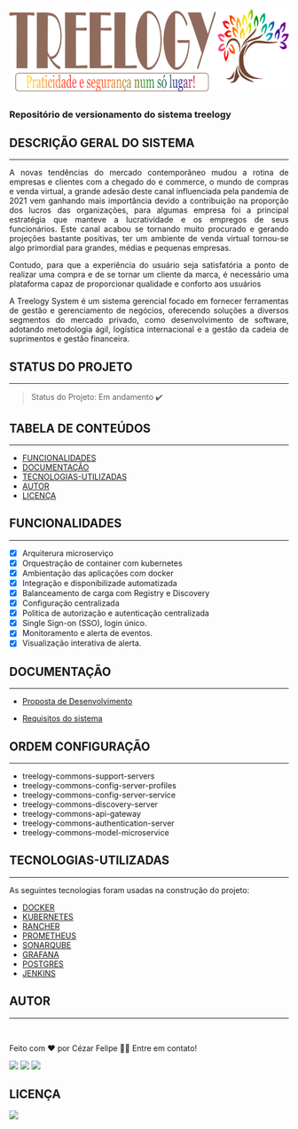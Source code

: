 

<img src="./profile/assets/icone-treelogy-v2.png">

<h3 align="justify">Repositório de versionamento do sistema treelogy</h3>

## DESCRIÇÃO GERAL DO SISTEMA
---

<p align="justify"> A novas tendências do mercado contemporâneo mudou a rotina de empresas e clientes com a chegado do e commerce, o mundo de compras e venda virtual, a grande adesão deste canal influenciada pela pandemia de 2021 vem ganhando mais importância devido a contribuição
na proporção dos lucros das organizações, para algumas empresa foi a principal estratégia
que manteve a lucratividade e os empregos de seus funcionários.
Este canal acabou se tornando muito procurado e gerando projeções bastante positivas, ter um
ambiente de venda virtual tornou-se algo primordial para grandes, médias e pequenas empresas.
</p>

<p align="justify">Contudo, para que a experiência do usuário seja satisfatória a ponto de realizar uma compra e de se tornar um cliente da marca, é necessário uma plataforma capaz de proporcionar
qualidade e conforto aos usuários</p>

<p align="justify">A Treelogy System é um sistema gerencial focado em fornecer ferramentas de gestão e
gerenciamento de negócios, oferecendo soluções a diversos segmentos do mercado privado,
como desenvolvimento de software, adotando metodologia ágil, logística internacional e a
gestão da cadeia de suprimentos e gestão financeira.</p>

## STATUS DO PROJETO
---

> Status do Projeto: Em andamento :heavy_check_mark:

## TABELA DE CONTEÚDOS
---

 <!--ts-->
   * [FUNCIONALIDADES](#FUNCIONALIDADES)
   * [DOCUMENTAÇÃO](#DOCUMENTAÇÃO)
   * [TECNOLOGIAS-UTILIZADAS](#TECNOLOGIAS-UTILIZADAS)
   * [AUTOR](#AUTOR)
   * [LICENÇA](#LICENÇA)
<!--te-->
 

## FUNCIONALIDADES
---
- [X] Arquiterura microserviço
- [X] Orquestração de container com kubernetes
- [X] Ambientação das aplicações com docker
- [X] Integração e disponibilizade automatizada
- [X] Balanceamento de carga com Registry e Discovery 
- [X] Configuração centralizada
- [X] Politica de autorização e autenticação centralizada
- [X] Single Sign-on (SSO), login único.
- [X] Monitoramento e alerta de eventos.
- [X] Visualização interativa de alerta.

## DOCUMENTAÇÃO
---

- [Proposta de Desenvolvimento](./profile/assets/proposta%20desenvolvimento%20software%20-%20Treelogy.pdf)

- [Requisitos do sistema](./profile/assets/Documento%20de%20requisitos%20-%20treelogy%20system.pdf)


## ORDEM CONFIGURAÇÃO
---

- treelogy-commons-support-servers
- treelogy-commons-config-server-profiles
- treelogy-commons-config-server-service
- treelogy-commons-discovery-server
- treelogy-commons-api-gateway
- treelogy-commons-authentication-server
- treelogy-commons-model-microservice

## TECNOLOGIAS-UTILIZADAS
---

As seguintes tecnologias foram usadas na construção do projeto:

- [DOCKER](https://docs.docker.com/desktop/windows/install/)
- [KUBERNETES](https://kubernetes.io/pt-br/)
- [RANCHER](https://rancher.com/)
- [PROMETHEUS](https://prometheus.io/)
- [SONARQUBE](https://docs.sonarqube.org/latest/)
- [GRAFANA](https://grafana.com/docs/grafana/latest/)
- [POSTGRES](https://www.postgresql.org/docs/)
- [JENKINS](https://www.jenkins.io/doc/)

## **AUTOR**
---

<img style="border-radius: 50%;" src="https://avatars.githubusercontent.com/u/29206101?v=4" width="100px;" alt=""/>

Feito com ❤️ por Cézar Felipe 👋🏽 Entre em contato!

 <a href="https://www.instagram.com/cezar_felpis/" target="_blank"><img src="https://img.shields.io/badge/-Instagram-%23E4405F?style=for-the-badge&logo=instagram&logoColor=white" target="_blank"></a>
  <a href = "mailto:cezarfelipe2008@outlook.com"><img src="https://img.shields.io/badge/-Gmail-%23333?style=for-the-badge&logo=gmail&logoColor=white" target="_blank"></a>
  <a href="https://www.linkedin.com/in/cezarfelipedasilva/" target="_blank"><img src="https://img.shields.io/badge/-LinkedIn-%230077B5?style=for-the-badge&logo=linkedin&logoColor=white" target="_blank"></a> 
    
## LICENÇA
<a href="https://github.com/CezarFelipe/micro-service-springcloud/blob/main/LICENSE" target="_blank"><img src="https://img.shields.io/badge/license-MIT-green" target="_blank"></a>

